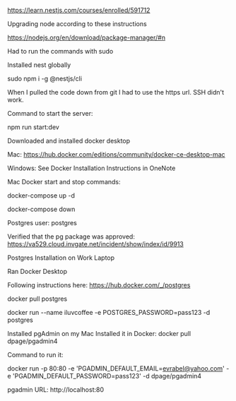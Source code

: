 https://learn.nestjs.com/courses/enrolled/591712

Upgrading node according to these instructions

https://nodejs.org/en/download/package-manager/#n

Had to run the commands with sudo

Installed nest globally

sudo npm i -g @nestjs/cli

When I pulled the code down from git I had to use the https url. SSH didn't work.

Command to start the server:

npm run start:dev

Downloaded and installed docker desktop

Mac:
https://hub.docker.com/editions/community/docker-ce-desktop-mac

Windows:
See Docker Installation Instructions in OneNote

Mac Docker start and stop commands:

docker-compose up -d

docker-compose down

Postgres user: postgres

Verified that the pg package was approved: https://va529.cloud.invgate.net/incident/show/index/id/9913

Postgres Installation on Work Laptop

Ran Docker Desktop

Following instructions here: https://hub.docker.com/_/postgres

docker pull postgres

docker run --name iluvcoffee -e POSTGRES_PASSWORD=pass123 -d postgres

Installed pgAdmin on my Mac
Installed it in Docker:
docker pull dpage/pgadmin4

Command to run it:

docker run -p 80:80 -e 'PGADMIN_DEFAULT_EMAIL=evrabel@yahoo.com' -e 'PGADMIN_DEFAULT_PASSWORD=pass123' -d dpage/pgadmin4

pgadmin URL: http://localhost:80
